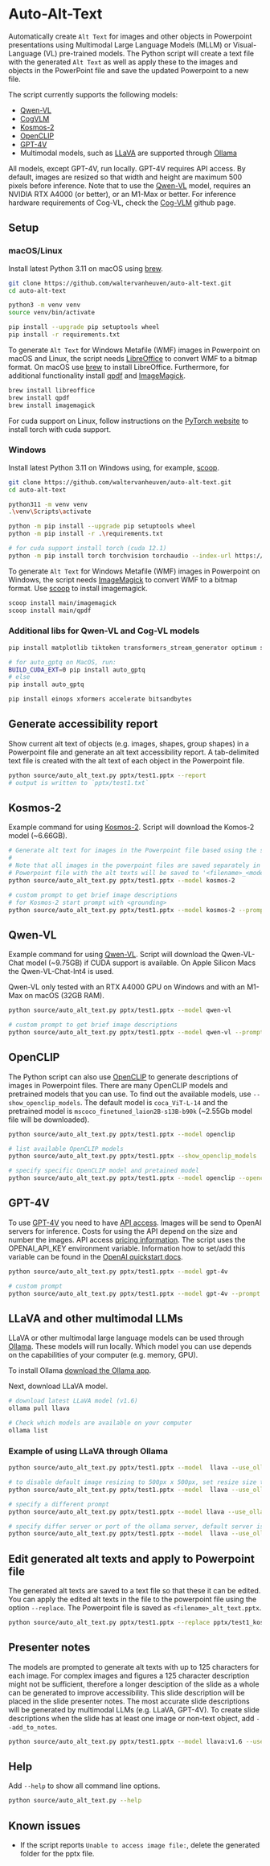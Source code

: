 # Auto-Alt-Text

Automatically create `Alt Text` for images and other objects in Powerpoint presentations using Multimodal Large Language Models (MLLM) or Visual-Language (VL) pre-trained models. The Python script will create a text file with the generated `Alt Text` as well as apply these to the images and objects in the PowerPoint file and save the updated Powerpoint to a new file.

The script currently supports the following models:

- [Qwen-VL](https://github.com/QwenLM/Qwen-VL)
- [CogVLM](https://github.com/THUDM/CogVLM)
- [Kosmos-2](https://github.com/microsoft/unilm/tree/master/kosmos-2)
- [OpenCLIP](https://github.com/mlfoundations/open_clip)
- [GPT-4V](https://openai.com/research/gpt-4v-system-card)
- Multimodal models, such as [LLaVA](https://llava-vl.github.io) are supported through [Ollama](https://ollama.com)

All models, except GPT-4V, run locally. GPT-4V requires API access. By default, images are resized so that width and height are maximum 500 pixels before inference. Note that to use the [Qwen-VL](https://github.com/QwenLM/Qwen-VL) model, requires an NVIDIA RTX A4000 (or better), or an M1-Max or better. For inference hardware requirements of Cog-VL, check the [Cog-VLM](https://github.com/THUDM/CogVLM) github page.

## Setup

### macOS/Linux

Install latest Python 3.11 on macOS using [brew](https://brew.sh).

```sh
git clone https://github.com/waltervanheuven/auto-alt-text.git
cd auto-alt-text

python3 -m venv venv
source venv/bin/activate

pip install --upgrade pip setuptools wheel
pip install -r requirements.txt
```

To generate `Alt Text` for Windows Metafile (WMF) images in Powerpoint on macOS and Linux, the script needs [LibreOffice](https://www.libreoffice.org) to convert WMF to a bitmap format. On macOS use [brew](https://brew.sh) to install LibreOffice. Furthermore, for additional functionality install [qpdf](https://github.com/qpdf/qpdf) and [ImageMagick](https://imagemagick.org).

```sh
brew install libreoffice
brew install qpdf
brew install imagemagick
```

For cuda support on Linux, follow instructions on the [PyTorch website](https://pytorch.org/get-started/locally/) to install torch with cuda support.

### Windows

Install latest Python 3.11 on Windows using, for example, [scoop](https://scoop.sh).

```sh
git clone https://github.com/waltervanheuven/auto-alt-text.git
cd auto-alt-text

python311 -m venv venv
.\venv\Scripts\activate

python -m pip install --upgrade pip setuptools wheel
python -m pip install -r .\requirements.txt

# for cuda support install torch (cuda 12.1)
python -m pip install torch torchvision torchaudio --index-url https://download.pytorch.org/whl/cu121
```

To generate `Alt Text` for Windows Metafile (WMF) images in Powerpoint on Windows, the script needs [ImageMagick](https://imagemagick.org) to convert WMF to a bitmap format. Use [scoop](https://scoop.sh) to install imagemagick.

```sh
scoop install main/imagemagick
scoop install main/qpdf
```

### Additional libs for Qwen-VL and Cog-VL models

```sh
pip install matplotlib tiktoken transformers_stream_generator optimum scipy

# for auto_gptq on MacOS, run:
BUILD_CUDA_EXT=0 pip install auto_gptq
# else
pip install auto_gptq

pip install einops xformers accelerate bitsandbytes
```

## Generate accessibility report

Show current alt text of objects (e.g. images, shapes, group shapes) in a Powerpoint file and generate an alt text accessibility report. A tab-delimited text file is created with the alt text of each object in the Powerpoint file.

```sh
python source/auto_alt_text.py pptx/test1.pptx --report
# output is written to `pptx/test1.txt`
```

## Kosmos-2

Example command for using [Kosmos-2](https://github.com/microsoft/unilm/tree/master/kosmos-2). Script will download the Komos-2 model (~6.66GB).

```sh
# Generate alt text for images in the Powerpoint file based using the specified model (e.g. kosmos-2)
#
# Note that all images in the powerpoint files are saved separately in a folder
# Powerpoint file with the alt texts will be saved to '<filename>_<model_name>.pptx'
python source/auto_alt_text.py pptx/test1.pptx --model kosmos-2

# custom prompt to get brief image descriptions
# for Kosmos-2 start prompt with <grounding>
python source/auto_alt_text.py pptx/test1.pptx --model kosmos-2 --prompt "<grounding>An image of"
```

## Qwen-VL

Example command for using [Qwen-VL](https://github.com/QwenLM/Qwen-VL). Script will download the Qwen-VL-Chat model (~9.75GB) if CUDA support is available. On Apple Silicon Macs the Qwen-VL-Chat-Int4 is used.

Qwen-VL only tested with an RTX A4000 GPU on Windows and with an M1-Max on macOS (32GB RAM).

```sh
python source/auto_alt_text.py pptx/test1.pptx --model qwen-vl

# custom prompt to get brief image descriptions
python source/auto_alt_text.py pptx/test1.pptx --model qwen-vl --prompt "What is the key information illustrated in this image"
```

## OpenCLIP

The Python script can also use [OpenCLIP](https://github.com/mlfoundations/open_clip) to generate descriptions of images in Powerpoint files. There are many OpenCLIP models and pretrained models that you can use. To find out the available models, use `--show_openclip_models`. The default model is `coca_ViT-L-14` and the pretrained model is `mscoco_finetuned_laion2B-s13B-b90k` (~2.55Gb model file will be downloaded).

```sh
python source/auto_alt_text.py pptx/test1.pptx --model openclip

# list available OpenCLIP models
python source/auto_alt_text.py pptx/test1.pptx --show_openclip_models

# specify specific OpenCLIP model and pretained model
python source/auto_alt_text.py pptx/test1.pptx --model openclip --openclip_model coca_ViT-L-14 --openclip_pretrained mscoco_finetuned_laion2B-s13B-b90k
```

## GPT-4V

To use [GPT-4V](https://openai.com/research/gpt-4v-system-card) you need to have [API access](https://help.openai.com/en/articles/7102672-how-can-i-access-gpt-4). Images will be send to OpenAI servers for inference. Costs for using the API depend on the size and number the images. API access [pricing information](https://openai.com/pricing#language-models). The script uses the OPENAI_API_KEY environment variable. Information how to set/add this variable can be found in the [OpenAI quickstart docs](https://platform.openai.com/docs/quickstart?context=python).

```sh
python source/auto_alt_text.py pptx/test1.pptx --model gpt-4v

# custom prompt
python source/auto_alt_text.py pptx/test1.pptx --model gpt-4v --prompt "Describe clearly in two sentences"
```

## LLaVA and other multimodal LLMs

LLaVA or other multimodal large language models can be used through [Ollama](https://ollama.com/). These models will run locally. Which model you can use depends on the capabilities of your computer (e.g. memory, GPU).

To install Ollama [download the Ollama app](https://ollama.com/download).

Next, download LLaVA model.

```sh
# download latest LLaVA model (v1.6)
ollama pull llava

# Check which models are available on your computer
ollama list
```

### Example of using LLaVA through Ollama

```sh
python source/auto_alt_text.py pptx/test1.pptx --model  llava --use_ollama

# to disable default image resizing to 500px x 500px, set resize size to 0
python source/auto_alt_text.py pptx/test1.pptx --model  llava --use_ollama --resize 0

# specify a different prompt
python source/auto_alt_text.py pptx/test1.pptx --model llava --use_ollama --prompt "Describe in simple words using one sentence."

# specify differ server or port of the ollama server, default server is localhost, and port is 11434
python source/auto_alt_text.py pptx/test1.pptx --model  llava --use_ollama --server my_server.com --port 3456
```

## Edit generated alt texts and apply to Powerpoint file

The generated alt texts are saved to a text file so that these it can be edited. You can apply the edited alt texts in the file to the powerpoint file using the option `--replace`. The Powerpoint file is saved as `<filename>_alt_text.pptx`.

```sh
python source/auto_alt_text.py pptx/test1.pptx --replace pptx/test1_kosmos-2_edited.txt
```

## Presenter notes

The models are prompted to generate alt texts with up to 125 characters for each image. For complex images and figures a 125 character description might not be sufficient, therefore a longer desciption of the slide as a whole can be generated to improve accessibility. This slide description will be placed in the slide presenter notes. The most accurate slide descriptions will be generated by multimodal LLMs (e.g. LLaVA, GPT-4V). To create slide descriptions when the slide has at least one image or non-text object, add `--add_to_notes`.

```sh
python source/auto_alt_text.py pptx/test1.pptx --model llava:v1.6 --use_ollama --add_to_notes
```

## Help

Add `--help` to show all command line options.

```sh
python source/auto_alt_text.py --help
```

## Known issues

- If the script reports `Unable to access image file:`, delete the generated folder for the pptx file.
